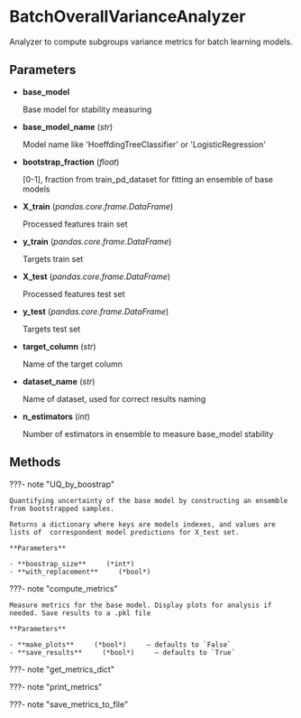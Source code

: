 # BatchOverallVarianceAnalyzer

Analyzer to compute subgroups variance metrics for batch learning models.



## Parameters

- **base_model**

    Base model for stability measuring

- **base_model_name** (*str*)

    Model name like 'HoeffdingTreeClassifier' or 'LogisticRegression'

- **bootstrap_fraction** (*float*)

    [0-1], fraction from train_pd_dataset for fitting an ensemble of base models

- **X_train** (*pandas.core.frame.DataFrame*)

    Processed features train set

- **y_train** (*pandas.core.frame.DataFrame*)

    Targets train set

- **X_test** (*pandas.core.frame.DataFrame*)

    Processed features test set

- **y_test** (*pandas.core.frame.DataFrame*)

    Targets test set

- **target_column** (*str*)

    Name of the target column

- **dataset_name** (*str*)

    Name of dataset, used for correct results naming

- **n_estimators** (*int*)

    Number of estimators in ensemble to measure base_model stability




## Methods

???- note "UQ_by_boostrap"

    Quantifying uncertainty of the base model by constructing an ensemble from bootstrapped samples.

    Returns a dictionary where keys are models indexes, and values are lists of  correspondent model predictions for X_test set.

    **Parameters**

    - **boostrap_size**     (*int*)    
    - **with_replacement**     (*bool*)    
    
???- note "compute_metrics"

    Measure metrics for the base model. Display plots for analysis if needed. Save results to a .pkl file

    **Parameters**

    - **make_plots**     (*bool*)     – defaults to `False`    
    - **save_results**     (*bool*)     – defaults to `True`    
    
???- note "get_metrics_dict"

???- note "print_metrics"

???- note "save_metrics_to_file"

